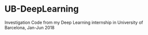# UB-DeepLearning
Investigation Code from my Deep Learning internship in University of Barcelona, Jan-Jun 2018
